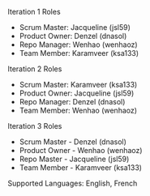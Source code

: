 Iteration 1 Roles

- Scrum Master: Jacqueline (jsl59)
- Product Owner: Denzel (dnasol)
- Repo Manager: Wenhao (wenhaoz)
- Team Member: Karamveer (ksa133)

Iteration 2 Roles

- Scrum Master: Karamveer (ksa133)
- Product Owner: Jacqueline (jsl59)
- Repo Manager: Denzel (dnasol)
- Team Member: Wenhao (wenhaoz)

Iteration 3 Roles
- Scrum Master - Denzel (dnasol)
- Product Owner - Wenhao (wenhaoz)
- Repo Master - Jacqueline (jsl59)
- Team Member - Karamveer (ksa133)

Supported Languages: English, French